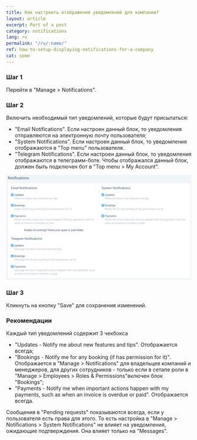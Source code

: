 ```yaml
---
title: Как настроить отображение уведомлений для компании?
layout: article
excerpt: Part of a post
category: notifications
lang: ru
permalink: "/ru/:name/"
ref: how-to-setup-displaying-notifications-for-a-company
cat: some
---
```


### **Шаг 1**

Перейти в "Manage > Notifications".

### **Шаг 2**

Включить необходимый тип уведомлений, которые будут присылаться:
- "Email Notifications". Если настроен данный блок, то уведомления отправляются на электронную почту пользователя;
- "System Notifications". Если настроен данный блок, то уведомления отображаются в "Top menu" пользователя.
- "Telegram Notifications". Если настроен данный блок, то уведомления отображаются в телеграмм-боте. Чтобы отображался данный блок, должен быть подключен бот в "Top menu > My Account".

![How_to_setup_displaying_notifications_for_company1](/assets/images/how_to_setup_displaying_notifications_for_company1.png)

### **Шаг 3**

Кликнуть на кнопку "Save" для сохранения изменений.

### **Рекомендации**

Каждый тип уведомлений содержит 3 чекбокса

- "Updates - Notify me about new features and tips". Отображается всегда;
- "Bookings - Notify me for any booking (if has permission for it)". Отображается в "Manage > Notifications" для владельцев компаний и менеджеров, для других сотрудников - только если в сетапе роли в "Manage > Employees > Roles & Permissions"включен блок "Bookings";
- "Payments - Notify me when important actions happen with my payments, such as when an invoice is overdue or paid". Отображается всегда.

Сообщения в "Pending requests" показываются всегда, если у пользователя есть права для этого. То есть настройка в "Manage > Notifications > System Notifications" не влияет на уведомления, ожидающие подтверждения. Она влияет только на "Messages".

